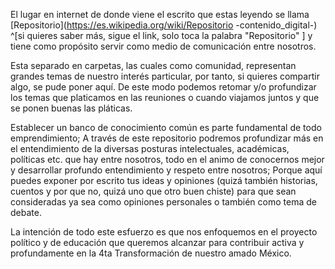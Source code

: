 El lugar en internet de donde viene el escrito que estas leyendo se llama [Repositorio](https://es.wikipedia.org/wiki/Repositorio -contenido_digital-)
^[si quieres saber más, sigue el link, solo toca la palabra "Repositorio"  ] y tiene como propósito servir como medio de comunicación entre nosotros.

Esta separado en carpetas, las cuales como comunidad, representan grandes temas de nuestro interés particular, por tanto, si quieres compartir algo, se pude poner aquí. 
De este modo podemos retomar y/o profundizar los temas  que platicamos en las reuniones o cuando viajamos juntos y que se ponen buenas las pláticas.

Establecer un banco de conocimiento común es parte fundamental de todo emprendimiento; A través de este repositorio podremos profundizar más en el entendimiento de la diversas posturas intelectuales, académicas, políticas etc. que hay entre nosotros, todo en el animo de conocernos mejor y desarrollar profundo entendimiento y respeto entre nosotros; Porque aquí puedes exponer por escrito tus ideas y opiniones (quizá también historias, cuentos y por que no, quizá uno que otro buen chiste) para que sean consideradas ya sea como opiniones personales o también como tema de debate.

La intención de todo este esfuerzo es que nos enfoquemos en el proyecto político y de educación que queremos alcanzar para contribuir activa y profundamente en la 4ta Transformación de nuestro amado México.
